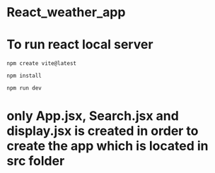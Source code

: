 # React_weather_app

# To run react local server

```npm create vite@latest```

```npm install```

```npm run dev```

# only App.jsx, Search.jsx and display.jsx is created in order to create the app which is located in src folder





